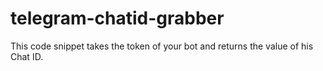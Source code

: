# telegram-chatid-grabber
This code snippet takes the token of your bot and returns the value of his Chat ID.
